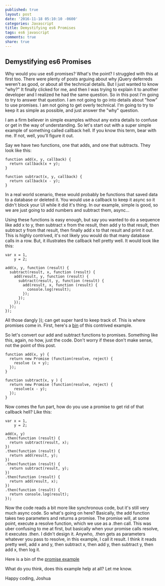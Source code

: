 ```yaml
---
published: true
layout: post
date: '2016-11-18 05:10:10 -0600'
categories: Javascript
title: Demystifying es6 Promises
tags: es6 javascript
comments: true
share: true
---
```

## Demystifying es6 Promises

Why would you use es6 promises?  What's the point?  I struggled with this at first too.  There were plenty of posts arguing about why jQuery deferreds weren't as good, or about all the technical details.  But I just wanted to know "why?" It finally clicked for me, and then I was trying to explain it to another developer and I realized he had the same question.  So in this post I'm going to try to answer that question.  I am not going to go into details about "how" to use promises.  I am not going to get overly technical.  I'm going to try to keep it as simple as possible, and just answer the "why" question.

I am a firm believer in simple examples without any extra details to confuse or get in the way of understanding.  So let's start out with a super simple example of something called callback hell.  If you know this term, bear with me.  If not, well, you'll figure it out.

Say we have two functions, one that adds, and one that subtracts.  They look like this:

```
function add(x, y, callback) {
  return callback(x + y);
}

function subtract(x, y, callback) {
  return callback(x - y);
}
```

In a real world scenario, these would probably be functions that saved data to a database or deleted it.  You would use a callback to keep it async so it didn't block your UI while it did it's thing.  In our example, simple is good, so we are just going to add numbers and subtract them, async...

Using these functions is easy enough, but say you wanted to do a sequence like add x to y, then subtract x from the result, then add y to that result, then subtract y from that result, then finally add x to that result and print it out.  This is highly contrived, it's not likely you would do that many database calls in a row.  But, it illustrates the callback hell pretty well.  It would look like this:

```
var x = 1,
    y = 2;

add(x, y, function (result) {
  subtract(result, x, function (result) {
    add(result, y, function (result) {
      subtract(result, y, function (result) {
        add(result, x, function (result) {
          console.log(result);
        });
      });
    });
  });
});
```

All those dangly }); can get super hard to keep track of.  This is where promises come in.  First, here's a [bin](http://jsbin.com/tohaza/edit?js,console) of this contrived example.

So let's convert our add and subtract functions to promises.  Something like this, again, no how, just the code.  Don't worry if these don't make sense, not the point of this post.

```
function add(x, y) {
  return new Promise (function(resolve, reject) {
    resolve (x + y);
  });
}

function subtract(x, y ) {
  return new Promise (function(resolve, reject) {
    resolve(x - y);
  });
}
```

Now comes the fun part, how do you use a promise to get rid of that callback hell?  Like this:

```
var x = 1,
    y = 2;

add(x, y)
.then(function (result) {
  return subtract(result, x);
})
.then(function (result) {
  return add(result, y);
})
.then(function (result) {
  return subtract(result, y);
})
.then(function (result) {
  return add(result, x);
})
.then(function (result) {
  return console.log(result);
});
```

Now the code reads a bit more like synchronous code, but it's still very much async code.  So what's going on here?  Basically, the add function takes two parameters and returns a promise.  The promise will, at some point, execute a resolve function, which we use as a .then call.  This was uber confusing to me at first, but basically when your promise calls resolve, it executes .then.  I didn't design it.  Anywho, .then gets as parameters whatever you pass to resolve, in this example, I call it result.  I think it reads pretty well, add x and y, then subtract x, then add y, then subtract y, then add x, then log it.

Here is a bin of the [promise example](http://jsbin.com/qezufuy/edit?html,js,console)

What do you think, does this example help at all?  Let me know.

Happy coding,
Joshua
